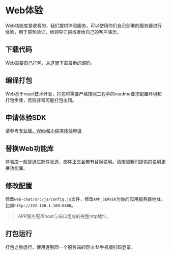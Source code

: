 # Web体验
Web功能库是收费的，我们提供体验服务，可以使用你们自己部署的服务器进行体验，用于原型验证，给领导汇报或者给自己的客户演示。

## 下载代码
Web需要自己打包，从[这里](https://github.com/wildfirechat/web-chat)下载最新的源码。

## 编译打包
Web基于react技术开发，打包时需要严格按照工程中的readme要求配置环境和打包步骤，否则非常可能打包出错。

## 申请体验SDK
请参考[专业版、Web和小程序体验申请](trial.md)

## 替换Web功能库
体验库一般是通过邮件发送，邮件正文会带有替换说明。请按照我们提供的说明更换功能库。

## 修改配置
修改```web-chat/src/js/config.js```文件，修改```APP_SERVER```为你的应用服务器地址，比如```http://192.168.1.100:8888```。
> APP服务配置host与端口组成的完整http地址。

## 打包运行
打包之后运行，使用连到同一个服务端的野火IM手机版扫码登录。
